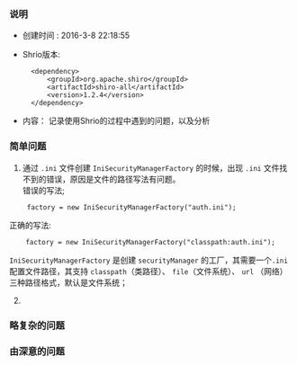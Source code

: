 ### 说明
* 创建时间 : 2016-3-8 22:18:55 
* Shrio版本: 

        <dependency>
            <groupId>org.apache.shiro</groupId>
            <artifactId>shiro-all</artifactId>
            <version>1.2.4</version>
        </dependency>
* 内容： 记录使用Shrio的过程中遇到的问题，以及分析


### 简单问题
1. 通过 `.ini` 文件创建 `IniSecurityManagerFactory` 的时候，出现 `.ini` 文件找不到的错误，原因是文件的路径写法有问题。  
错误的写法;

		factory = new IniSecurityManagerFactory("auth.ini");
正确的写法:

		factory = new IniSecurityManagerFactory("classpath:auth.ini");
`IniSecurityManagerFactory` 是创建 `securityManager` 的工厂，其需要一个`.ini`配置文件路径，其支持 `classpath`（类路径）、 `file`（文件系统）、  `url` （网络）三种路径格式，默认是文件系统；

2. 
### 略复杂的问题

### 由深意的问题